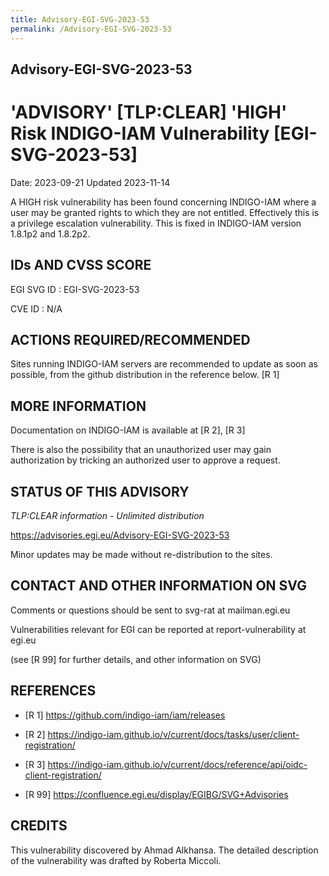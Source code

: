 ```yaml
---
title: Advisory-EGI-SVG-2023-53
permalink: /Advisory-EGI-SVG-2023-53 
---
```


## Advisory-EGI-SVG-2023-53

# 'ADVISORY' [TLP:CLEAR] 'HIGH' Risk INDIGO-IAM Vulnerability [EGI-SVG-2023-53]

Date:        2023-09-21
Updated      2023-11-14

A HIGH risk vulnerability has been found concerning 
INDIGO-IAM where a user may be granted rights to which they are not
entitled.  Effectively this is a privilege escalation vulnerability.
This is fixed in INDIGO-IAM version 1.8.1p2 and 1.8.2p2. 

## IDs AND CVSS SCORE 

EGI SVG ID : EGI-SVG-2023-53

CVE ID     : N/A

## ACTIONS REQUIRED/RECOMMENDED

Sites running INDIGO-IAM servers are recommended to update as soon as 
possible, from the github distribution in the reference below. [R 1]

## MORE INFORMATION

Documentation on INDIGO-IAM is available at [R 2], [R 3]

There is also the possibility that an unauthorized user may gain 
authorization by tricking an authorized user to approve a request.
    
## STATUS OF THIS ADVISORY
    
_TLP:CLEAR information - Unlimited distribution_ 

<https://advisories.egi.eu/Advisory-EGI-SVG-2023-53> 

Minor updates may be made without re-distribution to the sites.

## CONTACT AND OTHER INFORMATION ON SVG

Comments or questions should be sent to
	svg-rat at mailman.egi.eu

Vulnerabilities relevant for EGI can be reported at
	report-vulnerability at egi.eu
    
(see [R 99] for further details, and other information on SVG)
        
## REFERENCES

- [R 1] <https://github.com/indigo-iam/iam/releases>

- [R 2] <https://indigo-iam.github.io/v/current/docs/tasks/user/client-registration/>

- [R 3] <https://indigo-iam.github.io/v/current/docs/reference/api/oidc-client-registration/>


- [R 99] <https://confluence.egi.eu/display/EGIBG/SVG+Advisories>

## CREDITS

This vulnerability discovered by Ahmad Alkhansa. 
The detailed description of the vulnerability was drafted by Roberta Miccoli. 

